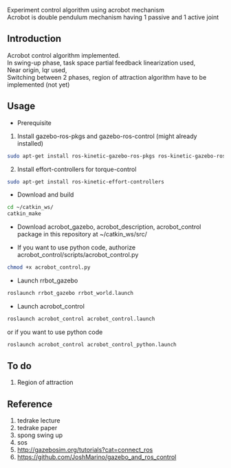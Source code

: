 Experiment control algorithm using acrobot mechanism </br>
Acrobot is double pendulum mechanism having 1 passive and 1 active joint

## Introduction
Acrobot control algorithm implemented.</br>
In swing-up phase, task space partial feedback linearization used,</br>
Near origin, lqr used,</br>
Switching between 2 phases, region of attraction algorithm have to be implemented (not yet)

## Usage
- Prerequisite</br>
 1. Install gazebo-ros-pkgs and gazebo-ros-control (might already installed)</br>
```sh
sudo apt-get install ros-kinetic-gazebo-ros-pkgs ros-kinetic-gazebo-ros-control
``` 
  2. Install effort-controllers for torque-control</br>
```sh
sudo apt-get install ros-kinetic-effort-controllers
```
- Download and build 
```sh
cd ~/catkin_ws/
catkin_make
```

- Download acrobot_gazebo, acrobot_description, acrobot_control package in this repository at ~/catkin_ws/src/

- If you want to use python code, authorize acrobot_control/scripts/acrobot_control.py
```sh
chmod +x acrobot_control.py
```

- Launch rrbot_gazebo
```sh
roslaunch rrbot_gazebo rrbot_world.launch
```

- Launch acrobot_control
```sh
roslaunch acrobot_control acrobot_control.launch
```
or if you want to use python code
```sh
roslaunch acrobot_control acrobot_control_python.launch
```


## To do
1. Region of attraction 

## Reference
1. tedrake lecture
2. tedrake paper
3. spong swing up
4. sos
5. <http://gazebosim.org/tutorials?cat=connect_ros>
6. <https://github.com/JoshMarino/gazebo_and_ros_control>
